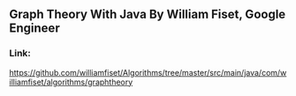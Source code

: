 ## Graph Theory With Java By William Fiset, Google Engineer
### Link:
https://github.com/williamfiset/Algorithms/tree/master/src/main/java/com/williamfiset/algorithms/graphtheory
